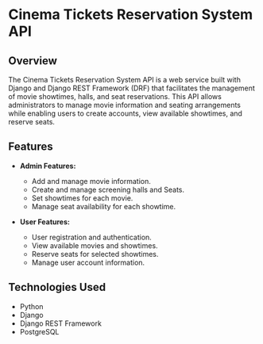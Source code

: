 # Cinema Tickets Reservation System API

## Overview

The Cinema Tickets Reservation System API is a web service built with Django and Django REST Framework (DRF) that facilitates the management of movie showtimes, halls, and seat reservations. This API allows administrators to manage movie information and seating arrangements while enabling users to create accounts, view available showtimes, and reserve seats.

## Features

- **Admin Features:**
  - Add and manage movie information.
  - Create and manage screening halls and Seats.
  - Set showtimes for each movie.
  - Manage seat availability for each showtime.
 
- **User Features:**
  - User registration and authentication.
  - View available movies and showtimes.
  - Reserve seats for selected showtimes.
  - Manage user account information.

## Technologies Used

- Python 
- Django
- Django REST Framework
- PostgreSQL 

